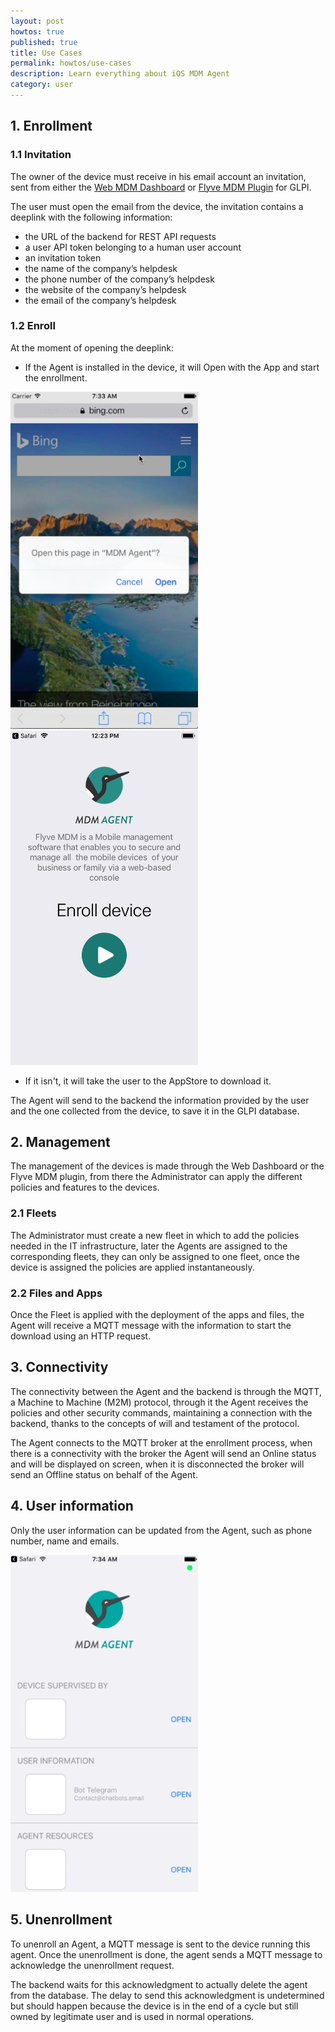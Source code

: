 ```yaml
---
layout: post
howtos: true
published: true
title: Use Cases
permalink: howtos/use-cases
description: Learn everything about iOS MDM Agent
category: user
---
```


## 1. Enrollment

### 1.1 Invitation

The owner of the device must receive in his email account an invitation, sent from either the [Web MDM Dashboard](http://flyve.org/web-mdm-dashboard/) or [Flyve MDM Plugin](http://flyve.org/glpi-plugin/) for GLPI.

The user must open the email from the device, the invitation contains a deeplink with the following information:

* the URL of the backend for REST API requests
* a user API token belonging to a human user account
* an invitation token
* the name of the company’s helpdesk
* the phone number of the company’s helpdesk
* the website of the company’s helpdesk
* the email of the company’s helpdesk

### 1.2 Enroll

At the moment of opening the deeplink:

* If the Agent is installed in the device, it will Open with the App and start the enrollment.

<div>
<img src="https://github.com/Naylin15/Screenshots/blob/master/ios-agent/open-mdm.png?raw=true" alt="MDM Agent" width="300">

<img src="https://github.com/Naylin15/Screenshots/blob/master/ios-agent/enroll.png?raw=true" alt="Start Enroll" width="300">
</div>

* If it isn't, it will take the user to the AppStore to download it.

The Agent will send to the backend the information provided by the user and the one collected from the device, to save it in the GLPI database.

## 2. Management

The management of the devices is made through the Web Dashboard or the Flyve MDM plugin, from there the Administrator can apply the different policies and features to the devices.

### 2.1 Fleets

The Administrator must create a new fleet in which to add the policies needed in the IT infrastructure, later the Agents are assigned to the corresponding fleets, they can only be assigned to one fleet, once the device is assigned the policies are applied instantaneously.

### 2.2 Files and Apps

Once the Fleet is applied with the deployment of the apps and files, the Agent will receive a MQTT message with the information to start the download using an HTTP request.

## 3. Connectivity

The connectivity between the Agent and the backend is through the MQTT, a Machine to Machine (M2M) protocol, through it the Agent receives the policies and other security commands, maintaining a connection with the backend, thanks to the concepts of will and testament of the protocol.

The Agent connects to the MQTT broker at the enrollment process, when there is a connectivity with the broker the Agent will send an Online status and will be displayed on screen, when it is disconnected the broker will send an Offline status on behalf of the Agent.

## 4. User information

Only the user information can be updated from the Agent, such as phone number, name and emails.

<img src="https://github.com/Naylin15/Screenshots/blob/master/ios-agent/information.png?raw=true" alt="User Information Edition" width="300">

## 5. Unenrollment

To unenroll an Agent, a MQTT message is sent to the device running this agent. Once the unenrollment is done, the agent sends a MQTT message to acknowledge the unenrollment request.

The backend waits for this acknowledgment to actually delete the agent from the database. The delay to send this acknowledgment is undetermined but should happen because the device is in the end of a cycle but still owned by legitimate user and is used in normal operations.
